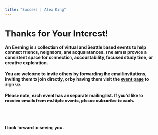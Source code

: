 ```yaml
---
title: "Success | Alex King"
---
```


# **Thanks for Your Interest!**

#### An Evening is a collection of virtual and Seattle based events to help connect friends, neighbors, and acquaintances. The aim is provide a consistent space for connection, accountability, focused study time, or creative exploration.

#### You are welcome to invite others by forwarding the email invitations, inviting them to join directly, or by having them visit the [event page](/evening) to sign up.

#### Please note, each event has an separate mailing list. If you'd like to receive emails from multiple events, please subscribe to each.

<br /><br />

#### I look forward to seeing you.
